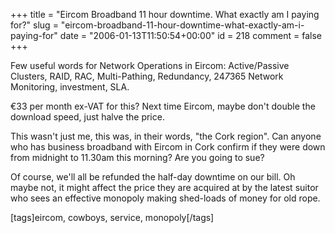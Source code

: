 +++
title = "Eircom Broadband 11 hour downtime. What exactly am I paying for?"
slug = "eircom-broadband-11-hour-downtime-what-exactly-am-i-paying-for"
date = "2006-01-13T11:50:54+00:00"
id = 218
comment = false
+++

Few useful words for Network Operations in Eircom: Active/Passive Clusters, RAID, RAC, Multi-Pathing, Redundancy, 24*7*365 Network Monitoring, investment, SLA.

€33 per month ex-VAT for this? Next time Eircom, maybe don't double the download speed, just halve the price.

This wasn't just me, this was, in their words, "the Cork region". Can anyone who has business broadband with Eircom in Cork confirm if they were down from midnight to 11.30am this morning? Are you going to sue?

Of course, we'll all be refunded the half-day downtime on our bill. Oh maybe not, it might affect the price they are acquired at by the latest suitor who sees an effective monopoly making shed-loads of money for old rope.

[tags]eircom, cowboys, service, monopoly[/tags]
